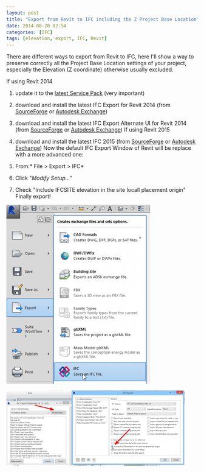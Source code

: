 ```yaml
---
layout: post
title: "Export from Revit to IFC including the Z Project Base Location"
date: 2014-08-20 02:54
categories: [IFC]
tags: [elevation, export, IFC, Revit]
---
```

There are different ways to export from Revit to IFC, here I'll show a way to preserve correctly all the Project Base Location settings of your project, especially the Elevation (Z coordinate) otherwise usually excluded.

If using Revit 2014

1.  update it to the [latest Service Pack](http://knowledge.autodesk.com/support/revit-products/downloads/caas/downloads/content/revit-2014-update-release-2.html) (very important)
2.  download and install the latest IFC Export for Revit 2014 (from [SourceForge](http://sourceforge.net/projects/ifcexporter/files/2014/) or [Autodesk Exchange](https://apps.exchange.autodesk.com/RVT/Detail/Index?id=appstore.exchange.autodesk.com%3Aifcexporterforrevit2014%3Aen))
3.  download and install the latest IFC Export Alternate UI for Revit 2014 (from [SourceForge](http://sourceforge.net/projects/ifcexporter/files/2014%20UI/) or [Autodesk Exchange](https://apps.exchange.autodesk.com/RVT/Detail/Index?id=appstore.exchange.autodesk.com%3Arevitifcexportalternateui2014%3Aen))
If using Revit 2015

1.  download and install the latest IFC 2015 (from [SourceForge](http://sourceforge.net/projects/ifcexporter/files/2015/) or [Autodesk Exchange](https://apps.exchange.autodesk.com/RVT/it/Detail/Index?id=appstore.exchange.autodesk.com%3aifc2015_windows32and64%3aen))
Now the default IFC Export Window of Revit will be replace with a more advanced one:

1.  From:* File > Export > IFC*
2.  Click "*Modify Setup..."*
3.  Check "Include IFCSITE elevation in the site locall placement origin"
Finally export!

[![Export > IFC](/assets/2014/08/2014-08-19-22_20_02--379x470.png)](/assets/2014/08/2014-08-19-22_20_02--379x470.png)

[![Check Include IFCSITE](/assets/2014/08/2014-08-19-22_47_56-Autodesk-Revit-2015-Sheet_-A001-Title-Sheet-rac_basic_sample_project.rvt_-470x198.png)](/assets/2014/08/2014-08-19-22_47_56-Autodesk-Revit-2015-Sheet_-A001-Title-Sheet-rac_basic_sample_project.rvt_-470x198.png)

 
